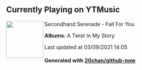 ## Currently Playing on YTMusic

[<img align="left" width="100" src="https://lh3.googleusercontent.com/V-MfYESCHrgmlDSOTiQjt09ie_FiDJ5-QxP9PCAA56LRxGZYrFII5VPzq-AUgl0pIou-DgZS8-7hYfof">](https://music.youtube.com/watch?v=X_I6F2TZOw4)

Secondhand Serenade - Fall For You

**Albums**: A Twist In My Story

Last updated at 03/09/2021 14:05

#### Generated with [20chan/github-now](https://github.com/20chan/github-now)


<!--
**20chan/20chan** is a ✨ _special_ ✨ repository because its `README.md` (this file) appears on your GitHub profile.

Here are some ideas to get you started:

- 🔭 I’m currently working on ...
- 🌱 I’m currently learning ...
- 👯 I’m looking to collaborate on ...
- 🤔 I’m looking for help with ...
- 💬 Ask me about ...
- 📫 How to reach me: ...
- 😄 Pronouns: ...
- ⚡ Fun fact: ...
-->
